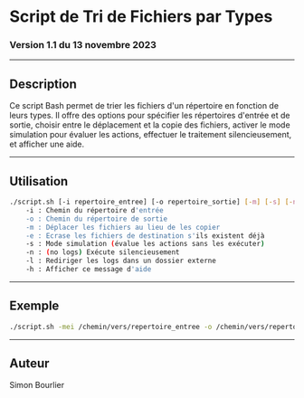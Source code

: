 # Script de Tri de Fichiers par Types
### Version 1.1 du 13 novembre 2023

---

## Description

Ce script Bash permet de trier les fichiers d'un répertoire en fonction de leurs types.
Il offre des options pour spécifier les répertoires d'entrée et de sortie, choisir entre le déplacement et la copie des fichiers,
activer le mode simulation pour évaluer les actions, effectuer le traitement silencieusement, et afficher une aide.

---

## Utilisation

```bash
./script.sh [-i repertoire_entree] [-o repertoire_sortie] [-m] [-s] [-n] [-l repertoire_logs] [-e] [-h]
    -i : Chemin du répertoire d'entrée
    -o : Chemin du répertoire de sortie
    -m : Déplacer les fichiers au lieu de les copier
    -e : Ecrase les fichiers de destination s'ils existent déjà
    -s : Mode simulation (évalue les actions sans les exécuter)
    -n : (no logs) Exécute silencieusement
    -l : Rediriger les logs dans un dossier externe
    -h : Afficher ce message d'aide
```

---

## Exemple

```bash
./script.sh -mei /chemin/vers/repertoire_entree -o /chemin/vers/repertoire_sortie -l ./vers/logs
```

---

## Auteur

Simon Bourlier
